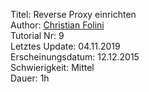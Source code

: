 Titel: Reverse Proxy einrichten  
Author: <a href="mailto:christian.folini@netnea.com">Christian Folini</a>  
Tutorial Nr: 9  
Letztes Update: 04.11.2019  
Erscheinungsdatum: 12.12.2015  
Schwierigkeit: Mittel  
Dauer: 1h  
